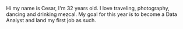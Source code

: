 Hi my name is Cesar, I'm 32 years old. I love traveling, photography, dancing and drinking mezcal. My goal for this year is to become a Data Analyst and land my first job as such.
